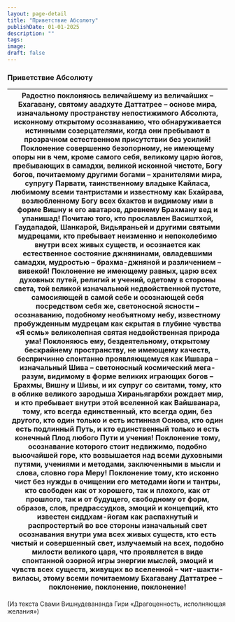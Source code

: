 ```yaml
---
layout: page-detail
title: "Приветствие Абсолюту"
publishDate: 01-01-2025
description: ""
tags:
image:
draft: false
---
```


### Приветствие Абсолюту

| Радостно поклоняюсь величайшему из величайших – Бхагавану,  святому авадхуте Даттатрее – основе мира,  изначальному пространству непостижимого Абсолюта,  исконному открытому осознаванию, что обнаруживается истинными созерцателями,  когда они пребывают в прозрачном естественном присутствии  без усилий! Поклонение совершенно безопорному,  не имеющему опоры ни в чем, кроме самого себя,  великому царю йогов, пребывающих в самадхи, великой исконной чистоте, Богу богов,  почитаемому другими богами – хранителями мира, супругу Парвати, таинственному владыке Кайласа,  любимому всеми тантристами и известному как Бхайрава, возлюбленному Богу всех бхактов и видимому ими  в форме Вишну и его аватаров,  древнему Брахману вед и упанишад! Почитаю того, кто прославлен  Васиштхой, Гаудападой, Шанкарой, Видьяраньей  и другими святыми мудрецами, кто пребывает неизменно и непоколебимо  внутри всех живых существ, и осознается как естественное состояние  джнянинами, овладевшими самадхи,  мудростью – брахма-джняной и различением – вивекой! Поклонение не имеющему равных,  царю всех духовных путей, религий и учений,  одетому в стороны света, той великой изначальной недвойственной пустоте,  самосияющей в самой себе и осознающей себя  посредством себя же, светоносной ясности – осознаванию,  подобному необъятному небу,  известному пробужденным мудрецам как скрытая в глубине чувства «Я есмь»  великолепная святая недвойственная природа ума! Поклоняюсь ему, бездеятельному,  открытому бескрайнему пространству, не имеющему качеств,  беспричинно спонтанно проявляющемуся как Ишвара –  изначальный Шива –  светоносный космический мега-разум, видимому в форме великих играющих богов –  Брахмы, Вишну и Шивы, и их супруг со свитами, тому, кто в облике великого зародыша Хираньягарбхи рождает мир,  и кто пребывает внутри этой вселенной как Вайшванара, тому, кто всегда единственный, кто всегда один, без другого,  кто один только и есть истинная Основа,  кто один есть подлинный Путь, и кто единственный только и есть конечный Плод  любого Пути и учения! Поклонение тому, осознавание которого стоит недвижимо,  подобно высочайшей горе, кто возвышается над всеми духовными путями, учениями и методами,  заключенными в мысли и слова,  словно гора Меру! Поклонение тому, кто исконно чист  без нужды в очищении его методами йоги и тантры, кто свободен как от хорошего, так и плохого,  как от прошлого, так и от будущего, свободному от форм, образов, слов, предрассудков,  эмоций и концепций, кто известен сиддхам-йогам как распахнутый  и распростертый во все стороны  изначальный свет осознавания внутри ума всех живых существ, кто есть чистый и совершенный свет, излучаемый на всех,  подобно милости великого царя, что проявляется в виде спонтанной озорной игры  энергии мыслей, эмоций и чувств всех существ,  живущих во вселенной – чит-шакти-виласы, этому всеми почитаемому Бхагавану Даттатрее –  поклонение, поклонение, поклонение! |
| -------------------------------------------------------------------------------------------------------------------------------------------------------------------------------------------------------------------------------------------------------------------------------------------------------------------------------------------------------------------------------------------------------------------------------------------------------------------------------------------------------------------------------------------------------------------------------------------------------------------------------------------------------------------------------------------------------------------------------------------------------------------------------------------------------------------------------------------------------------------------------------------------------------------------------------------------------------------------------------------------------------------------------------------------------------------------------------------------------------------------------------------------------------------------------------------------------------------------------------------------------------------------------------------------------------------------------------------------------------------------------------------------------------------------------------------------------------------------------------------------------------------------------------------------------------------------------------------------------------------------------------------------------------------------------------------------------------------------------------------------------------------------------------------------------------------------------------------------------------------------------------------------------------------------------------------------------------------------------------------------------------------------------------------------------------------------------------------------------------------------------------------------------------------------------------------------------------------------------------------------------------------------------------------------------------------------------------------------------------------------------------------------------------------------------------------------------------------------------------------------------------------------------------------------------------------------------------------------------------------------------------------------------------------------------------------------------------------------------------------------------------------------------------------------------------------------------------------------------------------------------------------------------------------------------------------------------------------------------------------------------------------------------------- |

(Из текста Свами Вишнудевананда Гири «Драгоценность, исполняющая желания»)
  
  
